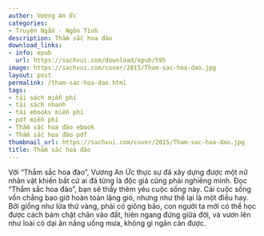 ```yaml
---
author: Vương An Ức
categories:
- Truyện Ngắn - Ngôn Tình
description: Thắm sắc hoa đào
download_links:
- info: epub
  url: https://sachvui.com/download/epub/595
image: https://sachvui.com/cover/2015/Tham-sac-hoa-dao.jpg
layout: post
permalink: /tham-sac-hoa-dao.html
tags:
- tải sách miễn phí
- tải sách nhanh
- tải ebooks miễn phí
- pdf miễn phí
- Thắm sắc hoa đào ebook
- Thắm sắc hoa đào pdf
thumbnail_url: https://sachvui.com/cover/2015/Tham-sac-hoa-dao.jpg
title: Thắm sắc hoa đào
---
```


 <div class="item-desc text-justify"> Với “Thắm sắc hoa đào”, Vương An Ức thực sự đã xây dựng được một nữ nhân vật khiến bất cứ ai đã từng là độc giả cũng phải nghiêng mình. Đọc “Thắm sắc hoa đào”, bạn sẽ thấy thêm yêu cuộc sống này. Cái cuộc sống vốn chẳng bao giờ hoàn toàn lặng gió, nhưng như thế lại là một điều hay. Bởi giống như lửa thử vàng, phải có giông bão, con người ta mới có thể học được cách bám chặt chân vào đất, hiên ngang đứng giữa đời, và vươn lên như loài cỏ dại ăn nắng uống mưa, không gì ngăn cản được. </div>